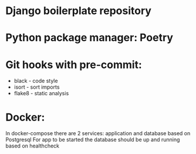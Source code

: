 # Django boilerplate repository

# Python package manager: Poetry

# Git hooks with pre-commit:
- black - code style
- isort - sort imports
- flake8 - static analysis

# Docker:
In docker-compose there are 2 services: application and database based on Postgresql
For app to be started the database should be up and running based on healthcheck
